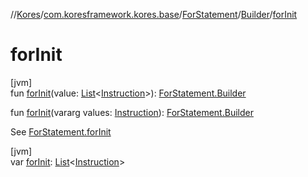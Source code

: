 //[Kores](../../../../index.md)/[com.koresframework.kores.base](../../index.md)/[ForStatement](../index.md)/[Builder](index.md)/[forInit](for-init.md)

# forInit

[jvm]\
fun [forInit](for-init.md)(value: [List](https://kotlinlang.org/api/latest/jvm/stdlib/kotlin.collections/-list/index.html)<[Instruction](../../../com.koresframework.kores/-instruction/index.md)>): [ForStatement.Builder](index.md)

fun [forInit](for-init.md)(vararg values: [Instruction](../../../com.koresframework.kores/-instruction/index.md)): [ForStatement.Builder](index.md)

See [ForStatement.forInit](../for-init.md)

[jvm]\
var [forInit](for-init.md): [List](https://kotlinlang.org/api/latest/jvm/stdlib/kotlin.collections/-list/index.html)<[Instruction](../../../com.koresframework.kores/-instruction/index.md)>

